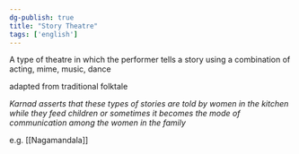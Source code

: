 ```yaml
---
dg-publish: true
title: "Story Theatre"
tags: ['english']
---
```



A type of theatre in which the performer tells a story using a combination of acting, mime, music, dance

adapted from traditional folktale 

*Karnad asserts that these types of stories are told by women in the kitchen while they feed children or sometimes it becomes the mode of  communication among the women in the family*

e.g. [[Nagamandala]]